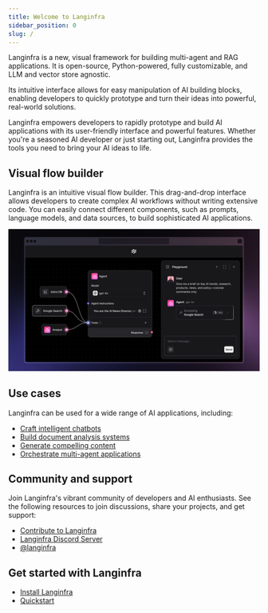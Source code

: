 ```yaml
---
title: Welcome to Langinfra
sidebar_position: 0
slug: /
---
```


Langinfra is a new, visual framework for building multi-agent and RAG applications. It is open-source, Python-powered, fully customizable, and LLM and vector store agnostic.

Its intuitive interface allows for easy manipulation of AI building blocks, enabling developers to quickly prototype and turn their ideas into powerful, real-world solutions.

Langinfra empowers developers to rapidly prototype and build AI applications with its user-friendly interface and powerful features. Whether you're a seasoned AI developer or just starting out, Langinfra provides the tools you need to bring your AI ideas to life.

## Visual flow builder

Langinfra is an intuitive visual flow builder. This drag-and-drop interface allows developers to create complex AI workflows without writing extensive code. You can easily connect different components, such as prompts, language models, and data sources, to build sophisticated AI applications.

![Langinfra in action](/img/playground-response.png)

## Use cases

Langinfra can be used for a wide range of AI applications, including:

* [Craft intelligent chatbots](/starter-projects-memory-chatbot)
* [Build document analysis systems](/starter-projects-document-qa)
* [Generate compelling content](/starter-projects-blog-writer)
* [Orchestrate multi-agent applications](/starter-projects-simple-agent)

## Community and support

Join Langinfra's vibrant community of developers and AI enthusiasts. See the following resources to join discussions, share your projects, and get support:

* [Contribute to Langinfra](contributing-how-to-contribute)
* [Langinfra Discord Server](https://discord.gg/EqksyE2EX9)
* [@langinfra](https://twitter.com/langinfra) 

## Get started with Langinfra

- [Install Langinfra](/get-started-installation)
- [Quickstart](/get-started-quickstart)

